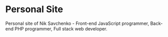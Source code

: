 Personal Site
======================

Personal site of Nik Savchenko - Front-end JavaScript programmer, Back-end PHP programmer, Full stack web developer.
